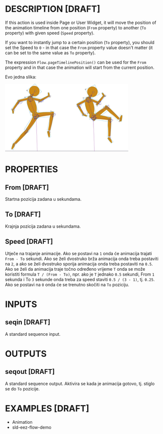 # DESCRIPTION [DRAFT]

If this action is used inside Page or User Widget, it will move the position of the animation timeline from one position (`From` property) to another (`To` property) with given speed (`Speed` ​​property).

If you want to instantly jump to a certain position (`To` property), you should set the Speed to `0` - in that case the `From` property value doesn't matter (it can be set to the same value as `To` property).

The expression `Flow.pageTimelinePosition()` can be used for the `From` property and in that case the animation will start from the current position.

Evo jedna slika:

![Alt text](../images/animation.png)

# PROPERTIES

## From [DRAFT]

Startna pozicija zadana u sekundama.

## To [DRAFT]

Krajnja pozicija zadana u sekundama.

## Speed [DRAFT]

Utječe na trajanje animacije. Ako se postavi na `1` onda će animacija trajati `From - To` sekundi. Ako se želi dvostruko brža animacija onda treba postaviti na `2`, a ako se želi dvostruko sporija animacija onda treba postaviti na `0.5`. Ako se želi da animacija traje točno određeno vrijeme `T` onda se može koristiti formula `T / (From - To)`, npr. ako je `T` jednako `0.5` sekundi, From `1` sekunda i To `3` sekunde onda treba za speed staviti `0.5 / (3 - 1)`, tj. `0.25`. Ako se postavi na `0` onda će se trenutno skočiti na `To` poziciju.

# INPUTS

## seqin [DRAFT]

A standard sequence input.

# OUTPUTS

## seqout [DRAFT]

A standard sequence output. Aktivira se kada je animacija gotovo, tj. stiglo se do `To` pozicije.

# EXAMPLES [DRAFT]

-   Animation
-   sld-eez-flow-demo
